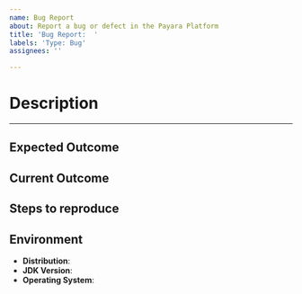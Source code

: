 ```yaml
---
name: Bug Report
about: Report a bug or defect in the Payara Platform
title: 'Bug Report:  '
labels: 'Type: Bug'
assignees: ''

---
```


# Description #
----------

<!--- Brief summary of the defect or bug -->

## Expected Outcome ##

<!--
Provide a detailed summary of the expected behaviour the corresponding distribution and/or deployed applications SHOULD exhibit after executing the steps described below
-->

## Current Outcome ##

<!-- 
Provide a detailed summary of the actual behaviour the corresponding distribution and/or deployed applications exhibit after executing the steps described below. Please put emphasis on any unwanted results. 
-->

## Steps to reproduce ## 

<!-- 
Describe a [SCCE](http://sscce.org/ "Short, Self-Contained, Correct Example") reproducer project by using a Maven project hosted in a separate repository that simply demonstrates the issue. Compliment this reproducer with additional instructions on how to set up the reproducer, test it and observe the described outcome.
-->

## Environment ##

- **Distribution**: <!-- Server Full Profile / Server Web Profile / Micro / Embedded -->
- **JDK Version**: <!-- 6/7/8 uXX - Oracle/IBM/OpenJDK -->
- **Operating System**: <!-- Windows / Linux / Mac -->
